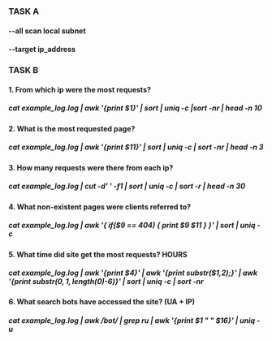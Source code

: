 ### TASK A 
####  --all  scan local subnet   
####  --target ip_address 


### TASK B
#### 1. From which ip were the most requests? 
##### cat example_log.log  | awk '{print $1}' | sort | uniq -c |sort -nr | head -n 10

#### 2. What is the most requested page? 
##### cat example_log.log | awk '{print $11}' | sort | uniq -c | sort -nr | head -n 3

#### 3. How many requests were there from each ip?  
##### cat example_log.log | cut -d' ' -f1 | sort | uniq -c | sort -r | head -n 30

#### 4. What non-existent pages were clients referred to?   
##### cat example_log.log | awk '{ if($9 == 404) { print $9 $11 } }' | sort | uniq -c

#### 5. What time did site get the most requests? HOURS 
##### cat example_log.log  | awk '{print $4}' | awk '{print substr($1,2);}' |  awk '{print substr($0, 1, length($0)-6)}' | sort | uniq -c | sort -nr

#### 6. What search bots have accessed the site? (UA + IP) 
##### cat example_log.log  |  awk  /bot/ | grep ru | awk '{print $1 " " $16}' | uniq -u

